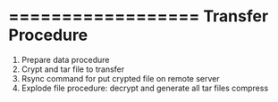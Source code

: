 ==================
Transfer Procedure
==================

1. Prepare data procedure
2. Crypt and tar file to transfer
3. Rsync command for put crypted file on remote server
4. Explode file procedure: decrypt and generate all tar files compress

